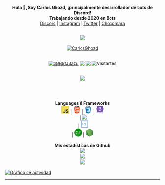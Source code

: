 <p align='center'>
  <b>Hola 👋, Soy Carlos Ghozd, ¡principalmente desarrollador de bots de Discord! </b><br>
  <b>Trabajando desde 2020 en Bots </b><br>
  <a href="https://discord.io/chocomara">Discord</a> |
  <a href="https://www.instagram.com/carlos_ghozd/">Instagram</a> |
  <a href="https://twitter.com/CarlosGhozd">Twitter</a> |
  <a href="https://www.chocomara.tk/">Chocomara</a>
</p>

<p align="center"><br>
  <a href="https://github.com/CarlosGhozd/">
    <img src="https://lanyard.cnrad.dev/api/691072980100317194"/>
     </a>
</p>


<p align="center"> <a href="https://github.com/ryo-ma/github-profile-trophy"><img src="https://github-profile-trophy.vercel.app/?username=CarlosGhozd&theme=algolia" alt="CarlosGhozd" /></a> </p>


<p align="center"><br>
<a href="https://discord.gg/dGB9fJ3azu" target="blank"><img align="center" src="https://img.shields.io/discord/691074126583955577?color=%237289da&label=Discord&logo=discord&logoColor=%23ffffff" alt="dGB9fJ3azu" /></a> <a href="https://instagram.com/Carlos_ghozd" target="blank"><img align="center" src="https://img.shields.io/badge/-Instagram-5851DB?style=flat-square&labelColor=5851DB&logo=instagram&logoColor=white&link=https://instagram.com/Carlos_ghozd" /></a> <a href="https://twitter.com/CarlosGhozd" target="blank"><img align="center" src="https://img.shields.io/badge/-Twitter-1da1f2?style=flat-square&labelColor=1da1f2&logo=twitter&logoColor=white&link=https://twitter.com/CarlosGhozd"  /></a> <a target="blank"><img align="center" src="https://visitor-badge.laobi.icu/badge?page_id=CarlosGhozd" alt="Visitantes" /></a>

</p>

<p align="center"><br>
<a href="https://discord.gg/dcdev"><img src="https://discord.com/api/guilds/691074126583955577/widget.png?style=banner2"></a>
</p>

<br><br>
<p align="center">
	<b>Languages & Frameworks</b>
	<br>
	<code><img height="25" src="https://raw.githubusercontent.com/github/explore/80688e429a7d4ef2fca1e82350fe8e3517d3494d/topics/javascript/javascript.png"></code>&nbsp;|
	<code><img height="25" src="https://raw.githubusercontent.com/github/explore/80688e429a7d4ef2fca1e82350fe8e3517d3494d/topics/html/html.png"></code>&nbsp;|
	<code><img height="25" src="https://raw.githubusercontent.com/github/explore/80688e429a7d4ef2fca1e82350fe8e3517d3494d/topics/css/css.png"></code>&nbsp;|
	<code><img height="25" src="https://raw.githubusercontent.com/devicons/devicon/master/icons/bootstrap/bootstrap-plain-wordmark.svg">
</code>&nbsp;|
	<code><img height="25" src="https://www.vectorlogo.zone/logos/heroku/heroku-icon.svg">
</code>&nbsp;|
<code><img height="25" src="https://raw.githubusercontent.com/devicons/devicon/master/icons/photoshop/photoshop-line.svg">
</code>&nbsp;|
	<code><img height="25" src="https://raw.githubusercontent.com/github/explore/80688e429a7d4ef2fca1e82350fe8e3517d3494d/topics/csharp/csharp.png"></code>&nbsp;|
	<code><img height="25" src="https://raw.githubusercontent.com/github/explore/80688e429a7d4ef2fca1e82350fe8e3517d3494d/topics/nodejs/nodejs.png"></code>&nbsp;
	<br><br>
	<b>Mis estadísticas de Github</b><br>
    	<img src="https://github-readme-streak-stats.herokuapp.com/?user=CarlosGhozd&theme=dark&hide_border=true">
	<br>
	<img src="https://github-readme-stats.vercel.app/api?username=CarlosGhozd&include_all_commits=true&show_icons=true&hide_border=true&hide_title=true&count_private=true&theme=dark">
	<br>
	<img src="https://github-readme-stats.vercel.app/api/top-langs/?username=CarlosGhozd&layout=compact&count_private=true&langs_count=8&hide_border=true&theme=dark">
</p>


 <a href="https://github.com/CarlosGhozd"><img alt="Gráfico de actividad" src="https://activity-graph.herokuapp.com/graph?username=CarlosGhozd&bg_color=0D1117&color=ffffff&line=00ff99&point=ffffff&area=true&hide_border=true" />
    </a>



---------------------------------------------------------  
